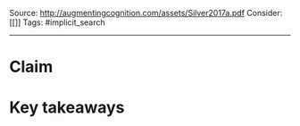 Source: http://augmentingcognition.com/assets/Silver2017a.pdf
Consider: [[]]
Tags: #implicit_search 
______________

# Claim

# Key takeaways
